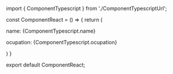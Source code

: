 
import { ComponentTypescript } from './ComponentTypescriptUrl';

const ComponentReact = () => {
    return (
        <div>
            <p>name: {ComponentTypescript.name}</p>
            <p>ocupation: {ComponentTypescript.ocupation}</p>
        </div>
    )
}


export default ComponentReact;